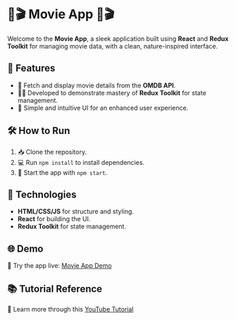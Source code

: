 # 🌿🎬 Movie App 🌿🎬

Welcome to the **Movie App**, a sleek application built using **React** and **Redux Toolkit** for managing movie data, with a clean, nature-inspired interface.

## 🌟 Features
- 🎥 Fetch and display movie details from the **OMDB API**.
- 🧑‍💻 Developed to demonstrate mastery of **Redux Toolkit** for state management.
- 🌱 Simple and intuitive UI for an enhanced user experience.

## 🛠️ How to Run
1. 📥 Clone the repository.
2. 💻 Run `npm install` to install dependencies.
3. 🚀 Start the app with `npm start`.

## 🌳 Technologies
- **HTML/CSS/JS** for structure and styling.
- **React** for building the UI.
- **Redux Toolkit** for state management.

## 🌐 Demo
🔗 Try the app live: [Movie App Demo](https://movieapp-felixnguyen.vercel.app/)

## 📚 Tutorial Reference
🎥 Learn more through this [YouTube Tutorial](https://www.youtube.com/watch?v=2kL28Qyw9-0&t=6348s)
